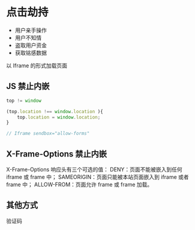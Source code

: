 # 点击劫持

- 用户亲手操作
- 用户不知情
- 盗取用户资金
- 获取铭感数据

以 Iframe 的形式加载页面

## JS 禁止内嵌

```js
top != window

(top.location !== window.location ){
    top.location = window.location;
}

// Iframe sendbox="allow-forms"
```

## X-Frame-Options 禁止内嵌

X-Frame-Options 响应头有三个可选的值：
DENY：页面不能被嵌入到任何 iframe 或 frame 中；
SAMEORIGIN：页面只能被本站页面嵌入到 iframe 或者 frame 中；
ALLOW-FROM：页面允许 frame 或 frame 加载。

## 其他方式

验证码
